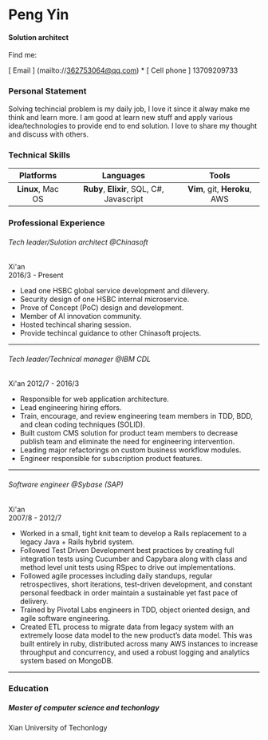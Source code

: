 # Peng Yin
#### Solution architect

Find me:

[ Email ] (mailto://362753064@qq.com) * [ Cell phone ] 13709209733 

### Personal Statement
Solving techincial problem is my daily job, I love it since it alway make me think and learn more. I am good at learn new stuff and apply various idea/technologies to provide end to end solution. I love to share my thought and discuss with others.

### Technical Skills
Platforms | Languages | Tools
:------------: |:------------:| :------------:
**Linux**, Mac OS | **Ruby**, **Elixir**, SQL, C#, Javascript  | **Vim**, git, **Heroku**, AWS

### Professional Experience
###### Tech leader/Sulotion architect @Chinasoft
Xi'an  
2016/3 - Present

- Lead one HSBC global service development and dilevery.
- Security design of one HSBC internal microservice.
- Prove of Concept (PoC) design and development.
- Member of AI innovation community.
- Hosted techincal sharing session.
- Provide techincal guidance to other Chinasoft projects.

---

###### Tech leader/Technical manager @IBM CDL
Xi'an
2012/7 - 2016/3

- Responsible for web application architecture.
- Lead engineering hiring effors.
- Train, encourage, and review engineering team members in TDD, BDD, and clean coding techniques (SOLID).
- Built custom CMS solution for product team members to decrease publish team and eliminate the need for engineering intervention.
- Leading major refactorings on custom business workflow modules. 
- Engineer responsible for subscription product features.

---

###### Software engineer @Sybase (SAP) 
Xi'an  
2007/8 - 2012/7 

- Worked in a small, tight knit team to develop a Rails replacement to a legacy Java + Rails hybrid system.
- Followed Test Driven Development best practices by creating full integration tests using Cucumber and Capybara along with class and method level unit tests using RSpec to drive out implementations.
- Followed agile processes including daily standups, regular retrospectives, short iterations, test-driven development, and constant personal feedback in order maintain a sustainable yet fast pace of delivery.
- Trained by Pivotal Labs engineers in TDD, object oriented design, and agile software engineering.
- Created ETL process to migrate data from legacy system with an extremely loose data model to the new product’s data model. This was built entirely in ruby, distributed across many AWS instances to increase throughput and concurrency, and used a robust logging and analytics system based on MongoDB. 

---


### Education
##### Master of computer science and techonlogy
Xian University of Techonlogy  



